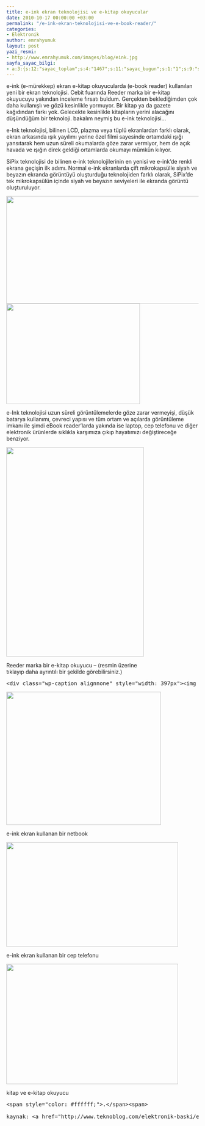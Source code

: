 ```yaml
---
title: e-ink ekran teknolojisi ve e-kitap okuyucular
date: 2010-10-17 00:00:00 +03:00
permalink: "/e-ink-ekran-teknolojisi-ve-e-book-reader/"
categories:
- Elektronik
author: emrahyumuk
layout: post
yazi_resmi:
- http://www.emrahyumuk.com/images/blog/eink.jpg
sayfa_sayac_bilgi:
- a:3:{s:12:"sayac_toplam";s:4:"1467";s:11:"sayac_bugun";s:1:"1";s:9:"son_okuma";s:10:"1364748853";}
---
```


e-ink (e-mürekkep) ekran e-kitap okuyucularda (e-book reader) kullanılan yeni bir ekran teknolojisi. Cebit fuarında Reeder marka bir e-kitap okuyucuyu yakından inceleme fırsatı buldum. Gerçekten beklediğimden çok daha kullanışlı ve gözü kesinlikle yormuyor. Bir kitap ya da gazete kağıdından farkı yok. Gelecekte kesinlikle kitapların yerini alacağını düşündüğüm bir teknoloji. bakalım neymiş bu e-ink teknolojisi&#8230;

e-Ink teknolojisi, bilinen LCD, plazma veya tüplü ekranlardan farklı olarak, ekran arkasında ışık yayılımı yerine özel filmi sayesinde ortamdaki ışığı yansıtarak hem uzun süreli okumalarda göze zarar vermiyor, hem de açık havada ve ışığın direk geldiği ortamlarda okumayı mümkün kılıyor.

<!--more-->

SiPix teknolojisi de bilinen e-ink teknolojilerinin en yenisi ve e-ink’de renkli ekrana geçişin ilk adımı. Normal e-ink ekranlarda çift mikrokapsülle siyah ve beyazın ekranda görüntüyü oluşturduğu teknolojiden farklı olarak, SiPix’de tek mikrokapsülün içinde siyah ve beyazın seviyeleri ile ekranda görüntü oluşturuluyor.

<img class="alignnone" title="sipix eink teknolojisi e-book reader ekran" src="http://www.emrahyumuk.com/images/blog/sipixeink.jpg" alt="" width="561" height="282" />

<img class="alignnone" title="e-ink kapsul görünüm teknoloji" src="http://www.emrahyumuk.com/images/blog/einkkapsul.jpg" alt="" width="350" height="263" />

e-Ink teknolojisi uzun süreli görüntülemelerde göze zarar vermeyişi, düşük batarya kullanımı, çevreci yapısı ve tüm ortam ve açılarda görüntüleme imkanı ile şimdi eBook reader’larda yakında ise laptop, cep telefonu ve diğer elektronik ürünlerde sıklıkla karşımıza çıkıp hayatımızı değiştireceğe benziyor.

<div class="wp-caption alignnone" style="width: 370px">
  <a href="http://img202.imageshack.us/img202/7796/reedereink.jpg" target="_blank"><img class="   " title="reeder e-book reader" src="http://www.emrahyumuk.com/images/blog/reedereink.jpg" alt="" width="360" height="549" /></a> <p class="wp-caption-text">
    Reeder marka bir e-kitap okuyucu &#8211; (resmin üzerine tıklayıp daha ayrıntılı bir şekilde görebilirsiniz.)
  </p>
</div>

<pre>&lt;div class="wp-caption alignnone" style="width: 397px"&gt;&lt;img class="  " title="e-ink ekran teknolojisi kol saati" src="http://www.emrahyumuk.com/images/blog/einksaat.jpg" alt="" width="387" height="329" /&gt;&lt;p class="wp-caption-text"&gt;e-ink ekran kullanan bir kol saati&lt;/p&gt;&lt;/div&gt;</pre>

<div class="wp-caption alignnone" style="width: 415px">
  <img class=" " title="e-ink ekran teknolojisi netbook laptop" src="http://www.emrahyumuk.com/images/blog/einknetbook.jpg" alt="" width="405" height="349" /> <p class="wp-caption-text">
    e-ink ekran kullanan bir netbook
  </p>
</div>

<div class="wp-caption alignnone" style="width: 460px">
  <img class="  " title="e-ink ekran teknolojisi cep telefonu" src="http://www.emrahyumuk.com/images/blog/einktelefon.jpg" alt="" width="450" height="274" /> <p class="wp-caption-text">
    e-ink ekran kullanan bir cep telefonu
  </p>
</div>

<div class="wp-caption alignnone" style="width: 460px">
  <img class="  " title="e-ink ekran teknolojisi e-kitap okuyucu" src="http://www.emrahyumuk.com/images/blog/einkebookreader.jpg" alt="" width="450" height="315" /> <p class="wp-caption-text">
    kitap ve e-kitap okuyucu
  </p>
</div>

<pre>&lt;span style="color: #ffffff;"&gt;.&lt;/span&gt;&lt;span&gt;

kaynak: &lt;a href="http://www.teknoblog.com/elektronik-baski/e-ink-ekran-teknolojisi.html"&gt;http://www.teknoblog.com/elektronik-baski/e-ink-ekran-teknolojisi.html&lt;/a&gt;&lt;/span&gt;</pre>